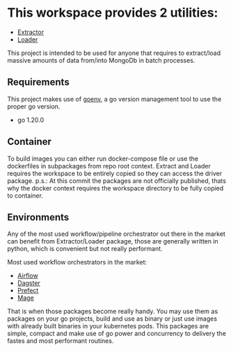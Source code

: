 # This workspace provides 2 utilities:
- [Extractor](extractor/README.md)
- [Loader](loader/README.md)

This project is intended to be used for anyone that requires to extract/load massive amounts of data from/into MongoDb in batch processes.

## Requirements
This project makes use of [goenv](https://github.com/go-nv/goenv), a go version management tool to use the proper go version.

- go 1.20.0

## Container
To build images you can either run docker-compose file or use the dockerfiles in subpackages from repo root context. Extract and Loader requires the workspace to be entirely copied so they can access the driver package.
p.s.: At this commit the packages are not officially published, thats why the docker context requires the workspace directory to be fully copied to container.

## Environments
Any of the most used workflow/pipeline orchestrator out there in the market can benefit from Extractor/Loader package, those are generally written in python, which is convenient but not really performant.

Most used workflow orchestrators in the market:
- [Airflow](https://airflow.apache.org/)
- [Dagster](https://dagster.io/)
- [Prefect](https://www.prefect.io/)
- [Mage](https://docs.mage.ai/)

That is when those packages become really handy. You may use them as packages on your go projects, build and use as binary or just use images with already built binaries in your kubernetes pods.
This packages are simple, compact and make use of go power and concurrency to delivery the fastes and most performant routines.
